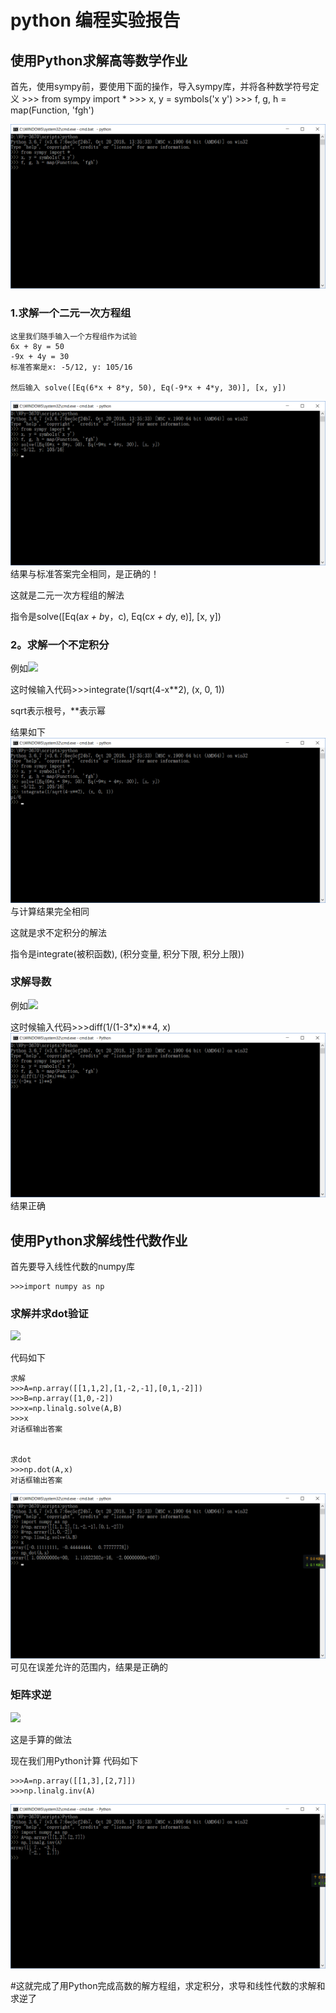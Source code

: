# python 编程实验报告
## 使用Python求解高等数学作业

首先，使用sympy前，要使用下面的操作，导入sympy库，并将各种数学符号定义
     >>> from sympy import *
     >>> x, y = symbols('x y')
     >>> f, g, h = map(Function, 'fgh')

<img src="images/1.png">

### 1.求解一个二元一次方程组

    这里我们随手输入一个方程组作为试验
    6x + 8y = 50
    -9x + 4y = 30
    标准答案是x: -5/12, y: 105/16
    
    然后输入 solve([Eq(6*x + 8*y, 50), Eq(-9*x + 4*y, 30)], [x, y])
<img src="images/2.png">
结果与标准答案完全相同，是正确的！

这就是二元一次方程组的解法

指令是solve([Eq(a*x + b*y，c), Eq(c*x + d*y, e)], [x, y])

### 2。求解一个不定积分

例如<img src="http://www.mathchina.net/dvbbs/UploadFile/2013-6/2013613734343472.gif">

这时候输入代码>>>integrate(1/sqrt(4-x**2), (x, 0, 1))

sqrt表示根号，**表示幂

结果如下
<img src="images/3.png">
与计算结果完全相同

这就是求不定积分的解法

指令是integrate(被积函数), (积分变量, 积分下限, 积分上限))

### 求解导数

例如<img src="http://image.chenyongjun.vip/%E5%AF%BC%E6%95%B0-%E5%A4%8D%E5%90%88%E5%87%BD%E6%95%B0%E6%B1%82%E5%AF%BC%E4%BE%8B%E9%A2%98.png?imageView2/2/w/400/h/400/q/75|imageslim">

这时候输入代码>>>diff(1/(1-3*x)**4, x)
<img src="images/4.png">
结果正确

## 使用Python求解线性代数作业

首先要导入线性代数的numpy库

    >>>import numpy as np

### 求解并求dot验证

<img src="https://images2018.cnblogs.com/blog/1203675/201808/1203675-20180828172800147-1480425136.png">

代码如下
    
    求解
    >>>A=np.array([[1,1,2],[1,-2,-1],[0,1,-2]])
    >>>B=np.array([1,0,-2])
    >>>x=np.linalg.solve(A,B)
    >>>x
    对话框输出答案


    求dot
    >>>np.dot(A,x)
    对话框输出答案


<img src="images/5.png">
可见在误差允许的范围内，结果是正确的

### 矩阵求逆
<img src="https://encrypted-tbn0.gstatic.com/images?q=tbn:ANd9GcRZEZo8nbPFRIcO6BU5oIld8CHU8GXc8VRWJCt6aCBgmU4m2lsf">

这是手算的做法

现在我们用Python计算
代码如下

    >>>A=np.array([[1,3],[2,7]])
    >>>np.linalg.inv(A)

<img src="images/6.png">

#这就完成了用Python完成高数的解方程组，求定积分，求导和线性代数的求解和求逆了
